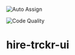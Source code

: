 ![Auto Assign](https://github.com/HireTrckr/hire-trckr-ui/actions/workflows/auto-assign.yml/badge.svg)

![Code Quality](https://github.com/HireTrckr/hire-trckr-ui/actions/workflows/prettify.yml/badge.svg)

# hire-trckr-ui
